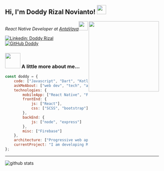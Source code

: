 <h2>Hi, I'm Doddy Rizal Novianto! <img src="https://media.giphy.com/media/7mr5shlLYlZkY/giphy.gif" width="30"></h2>
<img align='right' src="https://media.giphy.com/media/M9gbBd9nbDrOTu1Mqx/giphy.gif" width="230">
<p><em>React Native Developer at <a href="http://antavaya.com">AntaVaya</a><img src="https://media.giphy.com/media/WUlplcMpOCEmTGBtBW/giphy.gif" width="30"> 
</em></p>

[![Linkedin: Doddy Rizal](https://img.shields.io/badge/-Doddy-blue?style=flat-square&logo=Linkedin&logoColor=white&link=https://www.linkedin.com/in/doddy-rizal-novianto-559269157/)](https://www.linkedin.com/in/doddy-rizal-novianto-559269157/)
[![GitHub Doddy](https://img.shields.io/github/followers/Drzaln?label=follow&style=social)](https://github.com/Drzaln)

### <img src="https://media.giphy.com/media/VgCDAzcKvsR6OM0uWg/giphy.gif" width="50"> A little more about me...  

```javascript
const doddy = {
    code: ["Javascript", "Dart", "Kotlin"],
    askMeAbout: ["web dev", "tech", "app dev", "photography"],
    technologies: {
        mobileApp: ["React Native", "Flutter", "Android Native"],
        frontEnd: {
            js: ["React"],
            css: ["SCSS", "bootstrap"]
        },
        backEnd: {
            js: ["node", "express"]
        },
        misc: ["Firebase"]
    },
    architecture: ["Progressive web applications", "Single page applications"],
    currentProject: "I am developing Mobile App for AntaVaya using React Native"
};
```
---

![github stats](https://github-readme-stats.vercel.app/api?username=drzaln&show_icons=true)
